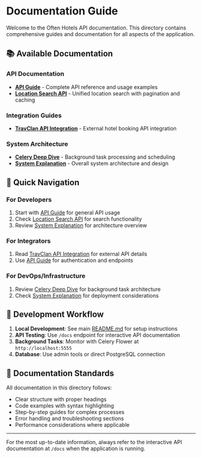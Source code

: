 # Documentation Guide

Welcome to the Often Hotels API documentation. This directory contains comprehensive guides and documentation for all aspects of the application.

## 📚 Available Documentation

### API Documentation
- **[API Guide](./API_GUIDE.md)** - Complete API reference and usage examples
- **[Location Search API](./location-search-api.md)** - Unified location search with pagination and caching

### Integration Guides
- **[TravClan API Integration](./TRAVCLAN_API_INTEGRATION.md)** - External hotel booking API integration

### System Architecture
- **[Celery Deep Dive](./CELERY_DEEP_DIVE.md)** - Background task processing and scheduling
- **[System Explanation](./explanation.md)** - Overall system architecture and design

## 🚀 Quick Navigation

### For Developers
1. Start with [API Guide](./API_GUIDE.md) for general API usage
2. Check [Location Search API](./location-search-api.md) for search functionality
3. Review [System Explanation](./explanation.md) for architecture overview

### For Integrators
1. Read [TravClan API Integration](./TRAVCLAN_API_INTEGRATION.md) for external API details
2. Use [API Guide](./API_GUIDE.md) for authentication and endpoints

### For DevOps/Infrastructure
1. Review [Celery Deep Dive](./CELERY_DEEP_DIVE.md) for background task architecture
2. Check [System Explanation](./explanation.md) for deployment considerations

## 🔧 Development Workflow

1. **Local Development**: See main [README.md](../README.md) for setup instructions
2. **API Testing**: Use `/docs` endpoint for interactive API documentation
3. **Background Tasks**: Monitor with Celery Flower at `http://localhost:5555`
4. **Database**: Use admin tools or direct PostgreSQL connection

## 📖 Documentation Standards

All documentation in this directory follows:
- Clear structure with proper headings
- Code examples with syntax highlighting
- Step-by-step guides for complex processes
- Error handling and troubleshooting sections
- Performance considerations where applicable

---

For the most up-to-date information, always refer to the interactive API documentation at `/docs` when the application is running.